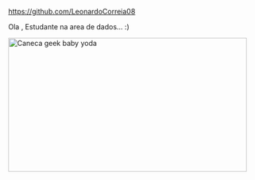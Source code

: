 https://github.com/LeonardoCorreia08

Ola , Estudante na area de dados... :)


  <img src="https://media2.giphy.com/media/iYVneIXJQ3jdJLkZmM/giphy.gif" jsaction="load:XAeZkd;" jsname="HiaYvf" class="n3VNCb KAlRDb" alt="Caneca geek baby yoda" data-noaft="1" style="width: 480px; height: 270px; margin: 0px;">
</div>